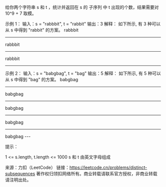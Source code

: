 给你两个字符串 s 和 t ，统计并返回在 s 的 子序列 中 t 出现的个数，结果需要对 10^9 + 7 取模。



示例 1：
输入：s = "rabbbit", t = "rabbit"
输出：3
解释：
如下所示, 有 3 种可以从 s 中得到 "rabbit" 的方案。
rabbbit
---- --

rabbbit
--- ---

rabbbit
-- ----



示例 2：
输入：s = "babgbag", t = "bag"
输出：5
解释：
如下所示, 有 5 种可以从 s 中得到 "bag" 的方案。
babgbag
-- -

babgbag
--    -

babgbag
-    --

babgbag
  -  --

babgbag
    ---


提示：

1 <= s.length, t.length <= 1000
s 和 t 由英文字母组成

来源：力扣（LeetCode）
链接：https://leetcode.cn/problems/distinct-subsequences
著作权归领扣网络所有。商业转载请联系官方授权，非商业转载请注明出处。